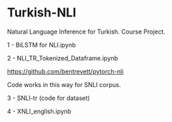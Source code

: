 # Turkish-NLI
Natural Language Inference for Turkish. Course Project.

1 - BiLSTM for NLI.ipynb

2 - NLI_TR_Tokenized_Dataframe.ipynb

https://github.com/bentrevett/pytorch-nli

Code works in this way for SNLI corpus.

3 - SNLI-tr (code for dataset) 

4 - XNLI_english.ipynb
